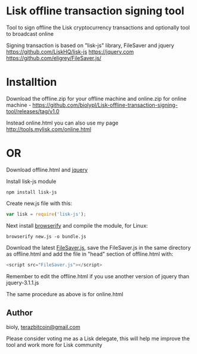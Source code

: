 # Lisk offline transaction signing tool
Tool to sign offline the Lisk cryptocurrency transactions and optionally tool to broadcast online

Signing transaction is based on "lisk-js" library, FileSaver and jquery
https://github.com/LiskHQ/lisk-js
https://jquery.com
https://github.com/eligrey/FileSaver.js/

# Installtion
Download the offline.zip for your offline machine and online.zip for online machine - https://github.com/biolypl/Lisk-offline-transaction-signing-tool/releases/tag/v1.0

Instead online.html you can also use my page http://tools.mylisk.com/online.html
# OR
Download offline.html and [jquery](https://jquery.com)

Install lisk-js module
```
npm install lisk-js
```
Create new.js file with this:
```js
var lisk = require('lisk-js');
```
Next install [browserify](http://browserify.org/) and compile the module, for Linux:
```
browserify new.js -o bundle.js
```
Download the latest [FileSaver.js](https://github.com/eligrey/FileSaver.js/), save the FileSaver.js in the same directory as offline.html and add the file in "head" section of offline.html with:
```js
<script src="FileSaver.js"></script>
```
Remember to edit the offline.html if you use another version of jquery than jquery-3.1.1.js

The same procedure as above is for online.html


## Author
bioly, terazbitcoin@gmail.com

Please consider voting me as a Lisk delegate, this will help me improve the tool and work more for Lisk community 
